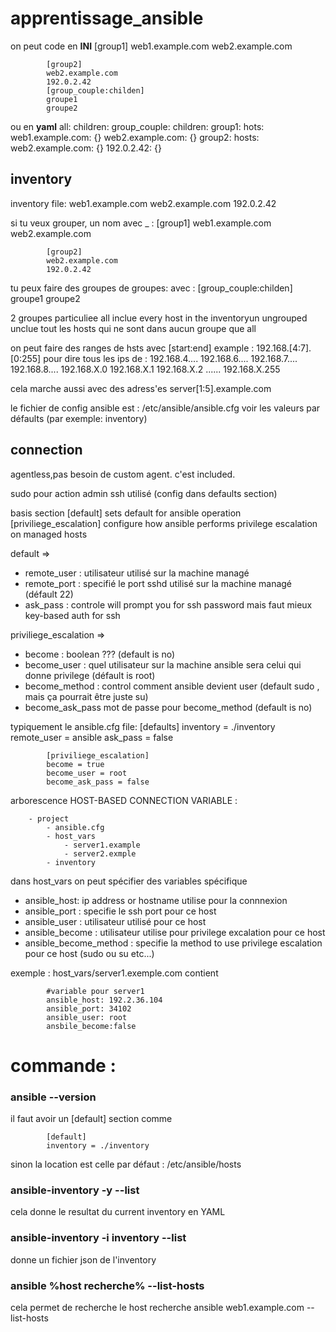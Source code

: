 # apprentissage_ansible

on peut code en **INI**
            [group1]
            web1.example.com
            web2.example.com

            [group2]
            web2.example.com
            192.0.2.42
            [group_couple:childen]
            groupe1
            groupe2
ou en **yaml**
            all:
              children:
                group_couple:
                  children:
                    group1:
                      hots: 
                        web1.example.com: {}
                        web2.example.com: {}
                   group2:
                      hosts:
                        web2.example.com: {}
                        192.0.2.42: {}

## inventory

inventory file:
            web1.example.com
            web2.example.com
            192.0.2.42

si tu veux grouper, un nom avec _ : 
            [group1]
            web1.example.com
            web2.example.com

            [group2]
            web2.example.com
            192.0.2.42

tu peux faire des groupes de groupes:
avec :
            [group_couple:childen]
            groupe1
            groupe2



2 groupes particuliee
all inclue every host in the inventoryun 
ungrouped unclue tout les hosts qui ne sont dans aucun groupe que all


on peut faire des ranges de hsts  avec [start:end] 
example :
            192.168.[4:7].[0:255] pour dire tous les ips de :
            192.168.4....   192.168.6.... 192.168.7.... 192.168.8....
            192.168.X.0 192.168.X.1 192.168.X.2 ...... 192.168.X.255

cela marche aussi avec des adress'es
            server[1:5].example.com


le fichier de config ansible est :
/etc/ansible/ansible.cfg
voir les valeurs par défaults (par exemple: inventory)


## connection

agentless,pas besoin de custom agent. c'est included.

sudo pour action admin
ssh utilisé (config dans defaults section)

basis section
[default] 
            sets default for ansible operation
[priviliege_escalation] 
            configure how ansible performs privilege escalation on managed hosts

default =>
* remote_user : utilisateur utilisé sur la machine managé
* remote_port : specifié le port sshd utilisé sur la machine managé (défault 22)
* ask_pass : controle will prompt you for ssh password  mais faut mieux key-based auth for ssh

priviliege_escalation => 
* become : boolean   ???  (default is no)
* become_user : quel utilisateur sur la machine ansible sera celui qui donne privilege   (défault is root)
* become_method : control comment ansible devient user (default sudo , mais ça pourrait être juste su)
* become_ask_pass  mot de passe pour become_method (default is no)

typiquement le ansible.cfg file:
            [defaults]
            inventory = ./inventory
            remote_user = ansible
            ask_pass = false

            [priviliege_escalation]
            become = true
            become_user = root
            become_ask_pass = false
  


arborescence HOST-BASED CONNECTION VARIABLE :

        - project 
            - ansible.cfg
            - host_vars
                - server1.example
                - server2.exmple
            - inventory
  
dans host_vars on peut spécifier des variables spécifique

* ansible_host: ip address or hostname utilise pour la connnexion 
* ansible_port : specifie le ssh port pour  ce host
* ansible_user : utilisateur utilisé pour ce host
* ansible_become : utilisateur utilise pour privilege excalation pour  ce host
* ansible_become_method : specifie la method to use privilege escalation pour  ce host (sudo ou su etc...)



exemple :
host_vars/server1.exemple.com contient

            #variable pour server1
            ansible_host: 192.2.36.104
            ansible_port: 34102
            ansible_user: root
            ansbile_become:false



# commande :

### ansible --version 
il faut avoir un [default] section comme 

            [default]
            inventory = ./inventory

sinon la location est celle par défaut : 
/etc/ansible/hosts


### ansible-inventory -y --list
cela donne le resultat du current inventory en YAML

### ansible-inventory -i inventory --list
donne un fichier json de l'inventory

### ansible %host recherche% --list-hosts
cela permet de recherche le host recherche 
ansible web1.example.com --list-hosts




